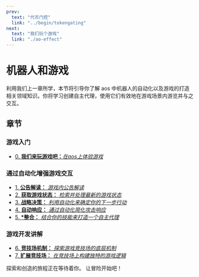 ```yaml
---
prev:
  text: "代币门控"
  link: "../begin/tokengating"
next:
  text: "我们玩个游戏"
  link: "./ao-effect"
---
```


# 机器人和游戏

利用我们上一章所学，本节将引导你了解 aos 中机器人的自动化以及游戏的打造相关领域知识。你将学习创建自主代理，使用它们有效地在游戏场景内游览并与之交互。

## 章节

### 游戏入门

- [0. **我们来玩游戏吧：**_在aos上体验游戏_](ao-effect)

### 通过自动化增强游戏交互

- [1. **公告解读：** _游戏内公告解读_](announcements)
- [2. **获取游戏状态：** _检索并处理最新的游戏状态_](game-state)
- [3. **战略决策：** _利用自动化来确定你的下一步行动_](decisions)
- [4. **自动响应：** _通过自动化简化攻击响应_](attacking)
- [5. **\*整合：** _结合你的技能来打造一个自主代理_](bringing-together)

### 游戏开发讲解

- [6. **竞技场机制：** _探索游戏竞技场的底层机制_](arena-mechanics)
- [7. **扩展竞技场：** _在竞技场上构建独特的游戏逻辑_](build-game)

探索和创造的旅程正在等待着你。 让冒险开始吧！
